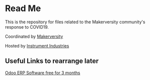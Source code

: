 # Read Me

This is the repository for files related to the Makerversity community's response to COVID19.

Coordinated by [Makerversity](https://makerversity.org)

Hosted by [Instrument Industries](https://instrument.industries)

## Useful Links to rearrange later
[Odoo ERP Software free for 3 months](https://www.odoo.com/blog/odoo-news-5/post/helping-associations-fighting-covid-19-590)
